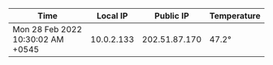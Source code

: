 | Time     | Local IP | Public IP | Temperature |
| ----------- | ----------- | ----------- | ----------- |
| Mon 28 Feb 2022 10:30:02 AM +0545      | 10.0.2.133     | 202.51.87.170  | 47.2° |
